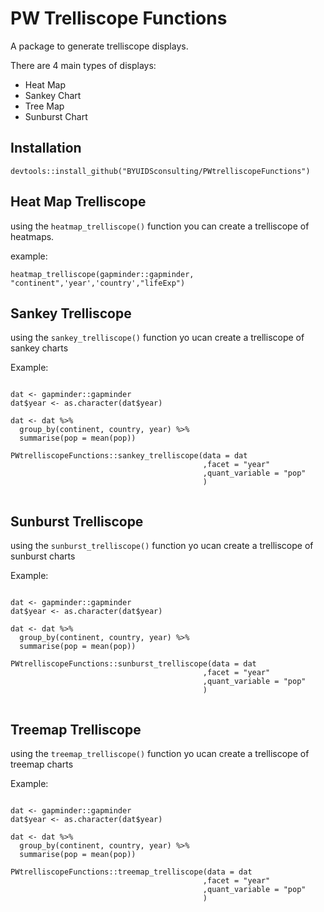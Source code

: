 # PW Trelliscope Functions
A package to generate trelliscope displays.

There are 4 main types of displays:
* Heat Map
* Sankey Chart
* Tree Map
* Sunburst Chart


## Installation

```
devtools::install_github("BYUIDSconsulting/PWtrelliscopeFunctions")
```


## Heat Map Trelliscope
using the `heatmap_trelliscope()` function you can create a trelliscope of heatmaps.

example:

```
heatmap_trelliscope(gapminder::gapminder, "continent",'year','country',"lifeExp")
```

## Sankey Trelliscope
using the `sankey_trelliscope()` function yo ucan create a trelliscope of sankey charts

Example:

```

dat <- gapminder::gapminder
dat$year <- as.character(dat$year)

dat <- dat %>% 
  group_by(continent, country, year) %>% 
  summarise(pop = mean(pop))

PWtrelliscopeFunctions::sankey_trelliscope(data = dat
                                           ,facet = "year"
                                           ,quant_variable = "pop"
                                           )
                                           
```


## Sunburst Trelliscope

using the `sunburst_trelliscope()` function yo ucan create a trelliscope of sunburst charts

Example:

```

dat <- gapminder::gapminder
dat$year <- as.character(dat$year)

dat <- dat %>% 
  group_by(continent, country, year) %>% 
  summarise(pop = mean(pop))

PWtrelliscopeFunctions::sunburst_trelliscope(data = dat
                                           ,facet = "year"
                                           ,quant_variable = "pop"
                                           )
                                           
```


## Treemap Trelliscope

using the `treemap_trelliscope()` function yo ucan create a trelliscope of treemap charts

Example:

```

dat <- gapminder::gapminder
dat$year <- as.character(dat$year)

dat <- dat %>% 
  group_by(continent, country, year) %>% 
  summarise(pop = mean(pop))

PWtrelliscopeFunctions::treemap_trelliscope(data = dat
                                           ,facet = "year"
                                           ,quant_variable = "pop"
                                           )
                                           
```

